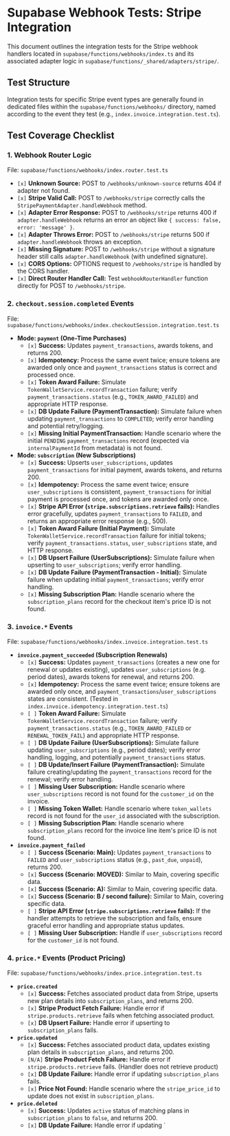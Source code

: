 # Supabase Webhook Tests: Stripe Integration

This document outlines the integration tests for the Stripe webhook handlers located in `supabase/functions/webhooks/index.ts` and its associated adapter logic in `supabase/functions/_shared/adapters/stripe/`.

## Test Structure

Integration tests for specific Stripe event types are generally found in dedicated files within the `supabase/functions/webhooks/` directory, named according to the event they test (e.g., `index.invoice.integration.test.ts`).

## Test Coverage Checklist

### 1. Webhook Router Logic

File: `supabase/functions/webhooks/index.router.test.ts`

*   `[x]` **Unknown Source:** POST to `/webhooks/unknown-source` returns 404 if adapter not found.
*   `[x]` **Stripe Valid Call:** POST to `/webhooks/stripe` correctly calls the `StripePaymentAdapter.handleWebhook` method.
*   `[x]` **Adapter Error Response:** POST to `/webhooks/stripe` returns 400 if `adapter.handleWebhook` returns an error an object like `{ success: false, error: 'message' }`.
*   `[x]` **Adapter Throws Error:** POST to `/webhooks/stripe` returns 500 if `adapter.handleWebhook` throws an exception.
*   `[x]` **Missing Signature:** POST to `/webhooks/stripe` without a signature header still calls `adapter.handleWebhook` (with undefined signature).
*   `[x]` **CORS Options:** OPTIONS request to `/webhooks/stripe` is handled by the CORS handler.
*   `[x]` **Direct Router Handler Call:** Test `webhookRouterHandler` function directly for POST to `/webhooks/stripe`.

### 2. `checkout.session.completed` Events

File: `supabase/functions/webhooks/index.checkoutSession.integration.test.ts`

*   **Mode: `payment` (One-Time Purchases)**
    *   `[x]` **Success:** Updates `payment_transactions`, awards tokens, and returns 200.
    *   `[x]` **Idempotency:** Process the same event twice; ensure tokens are awarded only once and `payment_transactions` status is correct and processed once.
    *   `[x]` **Token Award Failure:** Simulate `TokenWalletService.recordTransaction` failure; verify `payment_transactions.status` (e.g., `TOKEN_AWARD_FAILED`) and appropriate HTTP response.
    *   `[x]` **DB Update Failure (PaymentTransaction):** Simulate failure when updating `payment_transactions` to `COMPLETED`; verify error handling and potential retry/logging.
    *   `[x]` **Missing Initial PaymentTransaction:** Handle scenario where the initial `PENDING` `payment_transactions` record (expected via `internalPaymentId` from metadata) is not found.
*   **Mode: `subscription` (New Subscriptions)**
    *   `[x]` **Success:** Upserts `user_subscriptions`, updates `payment_transactions` for initial payment, awards tokens, and returns 200.
    *   `[x]` **Idempotency:** Process the same event twice; ensure `user_subscriptions` is consistent, `payment_transactions` for initial payment is processed once, and tokens are awarded only once.
    *   `[x]` **Stripe API Error (`stripe.subscriptions.retrieve` fails):** Handles error gracefully, updates `payment_transactions` to `FAILED`, and returns an appropriate error response (e.g., 500).
    *   `[x]` **Token Award Failure (Initial Payment):** Simulate `TokenWalletService.recordTransaction` failure for initial tokens; verify `payment_transactions.status`, `user_subscriptions` state, and HTTP response.
    *   `[x]` **DB Upsert Failure (UserSubscriptions):** Simulate failure when upserting to `user_subscriptions`; verify error handling.
    *   `[x]` **DB Update Failure (PaymentTransaction - Initial):** Simulate failure when updating initial `payment_transactions`; verify error handling.
    *   `[x]` **Missing Subscription Plan:** Handle scenario where the `subscription_plans` record for the checkout item's price ID is not found.

### 3. `invoice.*` Events

File: `supabase/functions/webhooks/index.invoice.integration.test.ts`

*   **`invoice.payment_succeeded` (Subscription Renewals)**
    *   `[x]` **Success:** Updates `payment_transactions` (creates a new one for renewal or updates existing), updates `user_subscriptions` (e.g. period dates), awards tokens for renewal, and returns 200.
    *   `[x]` **Idempotency:** Process the same event twice; ensure tokens are awarded only once, and `payment_transactions`/`user_subscriptions` states are consistent. (Tested in `index.invoice.idempotency.integration.test.ts`)
    *   `[ ]` **Token Award Failure:** Simulate `TokenWalletService.recordTransaction` failure; verify `payment_transactions.status` (e.g., `TOKEN_AWARD_FAILED` or `RENEWAL_TOKEN_FAIL`) and appropriate HTTP response.
    *   `[ ]` **DB Update Failure (UserSubscriptions):** Simulate failure updating `user_subscriptions` (e.g., period dates); verify error handling, logging, and potentially `payment_transactions` status.
    *   `[ ]` **DB Update/Insert Failure (PaymentTransaction):** Simulate failure creating/updating the `payment_transactions` record for the renewal; verify error handling.
    *   `[ ]` **Missing User Subscription:** Handle scenario where `user_subscriptions` record is not found for the `customer_id` on the invoice.
    *   `[ ]` **Missing Token Wallet:** Handle scenario where `token_wallets` record is not found for the `user_id` associated with the subscription.
    *   `[ ]` **Missing Subscription Plan:** Handle scenario where `subscription_plans` record for the invoice line item's price ID is not found.
*   **`invoice.payment_failed`**
    *   `[ ]` **Success (Scenario: Main):** Updates `payment_transactions` to `FAILED` and `user_subscriptions` status (e.g., `past_due`, `unpaid`), returns 200.
    *   `[x]` **Success (Scenario: MOVED):** Similar to Main, covering specific data.
    *   `[x]` **Success (Scenario: A):** Similar to Main, covering specific data.
    *   `[x]` **Success (Scenario: B / second failure):** Similar to Main, covering specific data.
    *   `[ ]` **Stripe API Error (`stripe.subscriptions.retrieve` fails):** If the handler attempts to retrieve the subscription and fails, ensure graceful error handling and appropriate status updates.
    *   `[ ]` **Missing User Subscription:** Handle if `user_subscriptions` record for the `customer_id` is not found.

### 4. `price.*` Events (Product Pricing)

File: `supabase/functions/webhooks/index.price.integration.test.ts`

*   **`price.created`**
    *   `[x]` **Success:** Fetches associated product data from Stripe, upserts new plan details into `subscription_plans`, and returns 200.
    *   `[x]` **Stripe Product Fetch Failure:** Handle error if `stripe.products.retrieve` fails when fetching associated product.
    *   `[x]` **DB Upsert Failure:** Handle error if upserting to `subscription_plans` fails.
*   **`price.updated`**
    *   `[x]` **Success:** Fetches associated product data, updates existing plan details in `subscription_plans`, and returns 200.
    *   `[N/A]` **Stripe Product Fetch Failure:** Handle error if `stripe.products.retrieve` fails. (Handler does not retrieve product)
    *   `[x]` **DB Update Failure:** Handle error if updating `subscription_plans` fails.
    *   `[x]` **Price Not Found:** Handle scenario where the `stripe_price_id` to update does not exist in `subscription_plans`.
*   **`price.deleted`**
    *   `[x]` **Success:** Updates `active` status of matching plans in `subscription_plans` to `false`, and returns 200.
    *   `[x]` **DB Update Failure:** Handle error if updating `